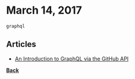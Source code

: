 # March 14, 2017

`graphql`

## Articles

- [An Introduction to GraphQL via the GitHub API](https://blog.codeship.com/an-introduction-to-graphql-via-the-github-api/)


[__Back__](../README.md#mar)
